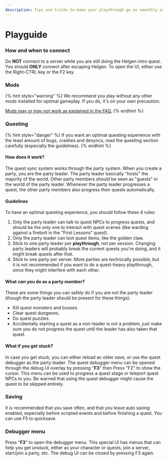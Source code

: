 ```yaml
---
description: Tips and tricks to make your playthrough go as smoothly as possible.
---
```


# Playguide

### How and when to connect

Do **NOT** connect to a server while you are still doing the Helgen intro quest. You should **ONLY** connect after escaping Helgen. To open the UI, either use the Right-CTRL key or the F2 key.

### Mods

{% hint style="warning" %}
We recommend you play without any other mods installed for optimal gameplay. If you do, it's on your own precaution.

[Mods may or may not work as explained in the FAQ.](faq.md)
{% endhint %}

### Questing

{% hint style="danger" %}
If you want an optimal questing experience with the least amount of bugs, crashes and desyncs, read the questing section carefully (especially the guidelines).
{% endhint %}

#### How does it work?

The quest sync system works through the party system. When you create a party, you are the party leader. The party leader basically "hosts" the majority of the world. Other party members should be seen as "guests" in the world of the party leader. Whenever the party leader progresses a quest, the other party members also progress their quests automatically.

#### Guidelines

To have an optimal questing experience, you should follow these 4 rules:

1. Only the party leader can talk to quest NPCs to progress quests, and should be the only one to interact with quest scenes (like warding against a firebolt in the "First Lessons" quest).
2. Only the party leader can loot quest items, like the golden claw.
3. Stick to one party leader per **playthrough**, not per session. Changing party leaders will probably break the current quests you're doing, and it might break quests after that.
4. Stick to one party per server. More parties are technically possible, but it is not recommended if you want to do a quest-heavy playthrough, since they might interfere with each other.

#### What _can_ you do as a party member?

These are some things you can safely do if you are not the party leader (though the party leader should be present for these things):

* Kill quest monsters and bosses.
* Clear quest dungeons.
* Do quest puzzles.
* Accidentally starting a quest as a non-leader is not a problem, just make sure you do not progress the quest until the leader has also taken that quest.

#### What if you get stuck?

In case you get stuck, you can either reload an older save, or use the quest debugger as the party leader. The quest debugger menu can be opened through the debug UI overlay by pressing "**F3**" then Press "F2" to show the cursor. This menu can be used to progress a quest stage or teleport quest NPCs to you. Be warned that using the quest debugger might cause the quest to be skipped entirely.

### Saving

It is recommended that you save often, and that you leave auto saving enabled, especially before scripted events and before finishing a quest. You can use F5 to quicksave.

### Debugger menu

Press "**F3**" to open the debugger menu. This special UI has menus that can help you get unstuck, either as your character or quests, join a server, start/join a party, etc. The debug UI can be closed by pressing F3 again.
